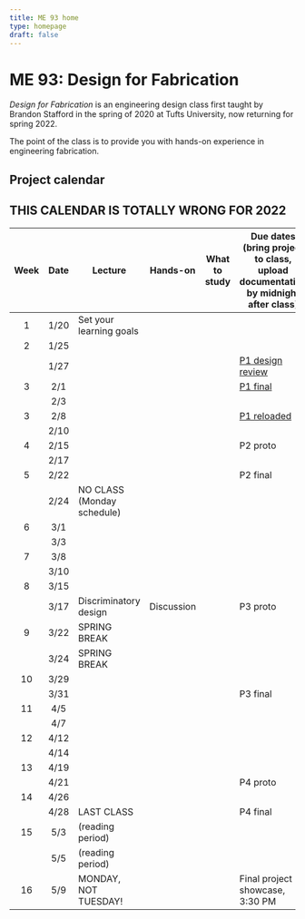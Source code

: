 ```yaml
---
title: ME 93 home
type: homepage
draft: false
---
```


# ME 93: Design for Fabrication

_Design for Fabrication_ is an engineering design class first taught by Brandon Stafford in the spring of 2020 at Tufts University, now returning for spring 2022.

The point of the class is to provide you with hands-on experience in engineering fabrication.

## Project calendar

## THIS CALENDAR IS TOTALLY WRONG FOR 2022
| Week | Date  | Lecture                                    | Hands-on                      | What to study                                                            | Due dates (bring project to class, upload documentation by midnight after class)|
|:----:|:-----:|--------------------------------------------|-------------------------------|--------------------------------------------------------------------------|---------------------------------------------------------------|
|  1   | 1/20  | Set your learning goals                    |                               |                                                                          |                                                               |
|  2   | 1/25  |                                            |                               |                                                                          |                                                               |                                                                                                  
|      | 1/27  |                                            |                               |                                                                          | [P1 design review](/logistics/projects)                       |
|  3   | 2/1   |                                            |                               |                                                                          | [P1 final](/logistics/projects)                               |
|      | 2/3   |                                            |                               |                                                                          |                                                               |
|  3   | 2/8   |                                            |                               |                                                                          | [P1 reloaded](/logistics/projects)                            |
|      | 2/10  |                                            |                               |                                                                          |                                                               |
|  4   | 2/15  |                                            |                               |                                                                          | P2 proto                                                      |
|      | 2/17  |                                            |                               |                                                                          |                                                               |
|  5   | 2/22  |                                            |                               |                                                                          | P2 final                                                      |
|      | 2/24  | NO CLASS (Monday schedule)                 |                               |                                                                          |                                                               |
|  6   | 3/1   |                                            |                               |                                                                          |                                                               |
|      | 3/3   |                                            |                               |                                                                          |                                                               |
|  7   | 3/8   |                                            |                               |                                                                          |                                                               |
|      | 3/10  |                                            |                               |                                                                          |                                                               |
|  8   | 3/15  |                                            |                               |                                                                          |                                                               |
|      | 3/17  | Discriminatory design                      | Discussion                    |                                                                          | P3 proto                                                      |
|  9   | 3/22  | SPRING BREAK                               |                               |                                                                          |                                                               |
|      | 3/24  | SPRING BREAK                               |                               |                                                                          |                                                               |
|  10  | 3/29  |                                            |                               |                                                                          |                                                               |
|      | 3/31  |                                            |                               |                                                                          | P3 final                                                      |
|  11  | 4/5   |                                            |                               |                                                                          |                                                               |
|      | 4/7   |                                            |                               |                                                                          |                                                               |
|  12  | 4/12  |                                            |                               |                                                                          |                                                               |
|      | 4/14  |                                            |                               |                                                                          |                                                               |
|  13  | 4/19  |                                            |                               |                                                                          |                                                               |
|      | 4/21  |                                            |                               |                                                                          | P4 proto                                                      |
|  14  | 4/26  |                                            |                               |                                                                          |                                                               |
|      | 4/28  | LAST CLASS                                 |                               |                                                                          | P4 final                                                      |
|  15  | 5/3   | (reading period)                           |                               |                                                                          |                                                               |
|      | 5/5   | (reading period)                           |                               |                                                                          |                                                               |
|  16  | 5/9   | MONDAY, NOT TUESDAY!                       |                               |                                                                          | Final project showcase, 3:30 PM                               |

